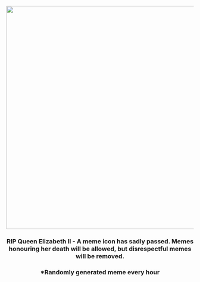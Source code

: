 <p align="center">
        <img src="https://i.redd.it/vbu5itkgcom91.jpg" width="600" height="600">
        </p>
        <h3 align="center">RIP Queen Elizabeth II - A meme icon has sadly passed. Memes honouring her death will be allowed, but disrespectful memes will be removed.</h3>
        <h3 align="center">*Randomly generated meme every hour</h3>
    